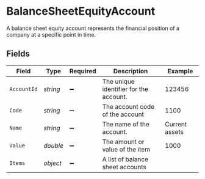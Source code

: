 # BalanceSheetEquityAccount

A balance sheet equity account represents the financial position of a company at a specific point in time.


## Fields

| Field                                  | Type                                   | Required                               | Description                            | Example                                |
| -------------------------------------- | -------------------------------------- | -------------------------------------- | -------------------------------------- | -------------------------------------- |
| `AccountId`                            | *string*                               | :heavy_minus_sign:                     | The unique identifier for the account. | 123456                                 |
| `Code`                                 | *string*                               | :heavy_minus_sign:                     | The account code of the account        | 1100                                   |
| `Name`                                 | *string*                               | :heavy_minus_sign:                     | The name of the account.               | Current assets                         |
| `Value`                                | *double*                               | :heavy_minus_sign:                     | The amount or value of the item        | 1000                                   |
| `Items`                                | *object*                               | :heavy_minus_sign:                     | A list of balance sheet accounts       |                                        |